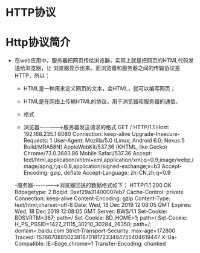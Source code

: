 # HTTP协议
# Http协议简介
- 在web应用中，服务器把网页传给浏览器，实际上就是把网页的HTML代码发送给浏览器，让
浏览器显示出来。而浏览器和服务器之间的传输协议是HTTP，所以：
  - HTML是一种用来定义网页的文本，会HTML，就可以编写网页；
  - HTML是在网络上传输HTML的协议，用于浏览器和服务器的通信。
  
  - 格式
  - 浏览器------->服务器发送请求的格式
    GET / HTTP/1.1
    Host: 192.168.235.1:8080
    Connection: keep-alive
    Upgrade-Insecure-Requests: 1
    User-Agent: Mozilla/5.0 (Linux; Android 6.0; Nexus 5 Build/MRA58N) AppleWebKit/537.36 (KHTML, like Gecko) Chrome/73.0.3683.86 Mobile Safari/537.36
    Accept: text/html,application/xhtml+xml,application/xml;q=0.9,image/webp,image/apng,*/*;q=0.8,application/signed-exchange;v=b3
    Accept-Encoding: gzip, deflate
    Accept-Language: zh-CN,zh;q=0.9


  -服务器-------->浏览器回送的数据格式如下：
    HTTP/1.1 200 OK
    Bdpagetype: 2
    Bdqid: 0xef29a31400007eb7
    Cache-Control: private
    Connection: keep-alive
    Content-Encoding: gzip
    Content-Type: text/html;charset=utf-8
    Date: Wed, 18 Dec 2019 12:08:05 GMT
    Expires: Wed, 18 Dec 2019 12:08:05 GMT
    Server: BWS/1.1
    Set-Cookie: BDSVRTM=367; path=/
    Set-Cookie: BD_HOME=1; path=/
    Set-Cookie: H_PS_PSSID=1427_21115_30210_30284_26350; path=/; domain=.baidu.com
    Strict-Transport-Security: max-age=172800
    Traceid: 1576670885023818701817233484755404619447
    X-Ua-Compatible: IE=Edge,chrome=1
    Transfer-Encoding: chunked
